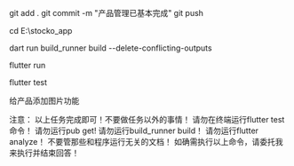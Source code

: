 


git add .
git commit -m "产品管理已基本完成"
git push




cd E:\stocko_app

dart run build_runner build --delete-conflicting-outputs

flutter run

flutter test




给产品添加图片功能

注意：
以上任务完成即可！不要做任务以外的事情！
请勿在终端运行flutter test命令！
请勿运行pub get! 
请勿运行build_runner build！
请勿运行flutter analyze！
不要管那些和程序运行无关的文档！
如确需执行以上命令，请委托我来执行并结束回答！